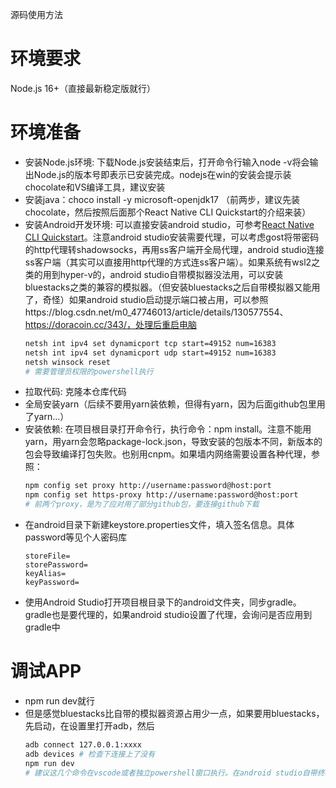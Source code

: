 源码使用方法

# 环境要求
Node.js 16+（直接最新稳定版就行）

# 环境准备

- 安装Node.js环境: 下载Node.js安装结束后，打开命令行输入node -v将会输出Node.js的版本号即表示已安装完成。nodejs在win的安装会提示装chocolate和VS编译工具，建议安装
- 安装java：choco install -y microsoft-openjdk17 （前两步，建议先装chocolate，然后按照后面那个React Native CLI Quickstart的介绍来装）
- 安装Android开发环境: 可以直接安装android studio，可参考[React Native CLI Quickstart](https://reactnative.dev/docs/environment-setup)。注意android studio安装需要代理，可以考虑gost将带密码的http代理转shadowsocks，再用ss客户端开全局代理，android studio连接ss客户端（其实可以直接用http代理的方式连ss客户端）。如果系统有wsl2之类的用到hyper-v的，android studio自带模拟器没法用，可以安装bluestacks之类的兼容的模拟器。（但安装bluestacks之后自带模拟器又能用了，奇怪）如果android studio启动提示端口被占用，可以参照https://blog.csdn.net/m0_47746013/article/details/130577554、https://doracoin.cc/343/，处理后重启电脑
    ```bash
    netsh int ipv4 set dynamicport tcp start=49152 num=16383
    netsh int ipv4 set dynamicport udp start=49152 num=16383
    netsh winsock reset
    # 需要管理员权限的powershell执行
    ```
- 拉取代码: 克隆本仓库代码
- 全局安装yarn（后续不要用yarn装依赖，但得有yarn，因为后面github包里用了yarn...）
- 安装依赖: 在项目根目录打开命令行，执行命令：npm install。注意不能用yarn，用yarn会忽略package-lock.json，导致安装的包版本不同，新版本的包会导致编译打包失败。也别用cnpm。如果墙内网络需要设置各种代理，参照：
    ```bash
    npm config set proxy http://username:password@host:port
    npm config set https-proxy http://username:password@host:port
    # 前两个proxy，是为了应对用了部分github包，要连接github下载
    ```
- 在android目录下新建keystore.properties文件，填入签名信息。具体password等见个人密码库
    ```text
    storeFile=
    storePassword=
    keyAlias=
    keyPassword=
    ```
- 使用Android Studio打开项目根目录下的android文件夹，同步gradle。gradle也是要代理的，如果android studio设置了代理，会询问是否应用到gradle中

# 调试APP
- npm run dev就行
- 但是感觉bluestacks比自带的模拟器资源占用少一点，如果要用bluestacks，先启动，在设置里打开adb，然后
    ```bash
    adb connect 127.0.0.1:xxxx
    adb devices # 检查下连接上了没有
    npm run dev
    # 建议这几个命令在vscode或者独立powershell窗口执行。在android studio自带终端好像还是调用了自带的模拟器
    ```